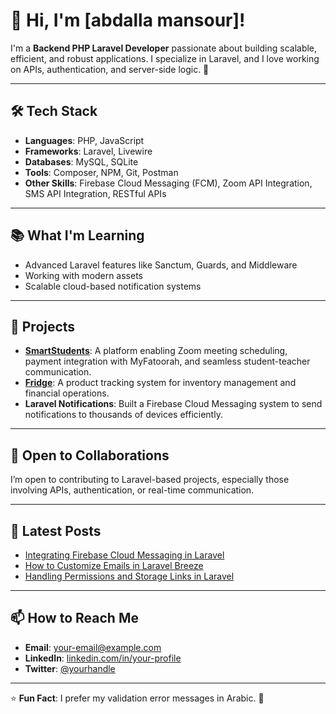 # 👋 Hi, I'm [abdalla mansour]!

I'm a **Backend PHP Laravel Developer** passionate about building scalable, efficient, and robust applications. I specialize in Laravel, and I love working on APIs, authentication, and server-side logic. 🚀

---

## 🛠️ Tech Stack
- **Languages**: PHP, JavaScript
- **Frameworks**: Laravel, Livewire
- **Databases**: MySQL, SQLite
- **Tools**: Composer, NPM, Git, Postman
- **Other Skills**: Firebase Cloud Messaging (FCM), Zoom API Integration, SMS API Integration, RESTful APIs

---

## 📚 What I'm Learning
- Advanced Laravel features like Sanctum, Guards, and Middleware
- Working with modern assets
- Scalable cloud-based notification systems

---

## 📂 Projects
- **[SmartStudents](#)**: A platform enabling Zoom meeting scheduling, payment integration with MyFatoorah, and seamless student-teacher communication.
- **[Fridge](#)**: A product tracking system for inventory management and financial operations.
- **Laravel Notifications**: Built a Firebase Cloud Messaging system to send notifications to thousands of devices efficiently.

---

## 🔭 Open to Collaborations
I’m open to contributing to Laravel-based projects, especially those involving APIs, authentication, or real-time communication.

---

## 📝 Latest Posts
- [Integrating Firebase Cloud Messaging in Laravel](#)
- [How to Customize Emails in Laravel Breeze](#)
- [Handling Permissions and Storage Links in Laravel](#)

---

## 📫 How to Reach Me
- **Email**: [your-email@example.com](mailto:your-email@example.com)
- **LinkedIn**: [linkedin.com/in/your-profile](#)
- **Twitter**: [@yourhandle](https://twitter.com/yourhandle)

---

⭐️ **Fun Fact**: I prefer my validation error messages in Arabic. 🌟
